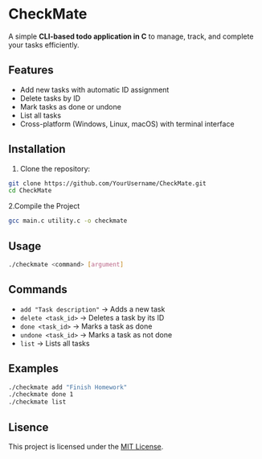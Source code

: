# CheckMate

A simple **CLI-based todo application in C** to manage, track, and complete your tasks efficiently.

## Features

- Add new tasks with automatic ID assignment
- Delete tasks by ID
- Mark tasks as done or undone
- List all tasks
- Cross-platform (Windows, Linux, macOS) with terminal interface

## Installation

1. Clone the repository:
```bash
git clone https://github.com/YourUsername/CheckMate.git
cd CheckMate
```
2.Compile the Project
```bash
gcc main.c utility.c -o checkmate
```
## Usage
```bash
./checkmate <command> [argument]
```
## Commands
 - `add "Task description"` → Adds a new task
 - `delete <task_id>` → Deletes a task by its ID
 - `done <task_id>` → Marks a task as done
 - `undone <task_id>` → Marks a task as not done
 - `list` → Lists all tasks

## Examples
```bash
./checkmate add "Finish Homework"
./checkmate done 1
./checkmate list
```
## Lisence
This project is licensed under the [MIT License](https://github.com/erenyata/CheckMate/blob/main/LICENSE).
